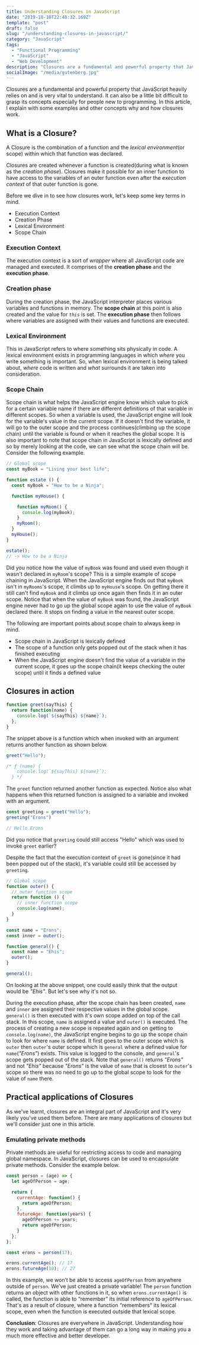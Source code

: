 ```yaml
---
title: Understanding Closures in JavaScript
date: "2019-10-10T22:40:32.169Z"
template: "post"
draft: false
slug: "/understanding-closures-in-javascript/"
category: "JavaScript"
tags:
  - "Functional Programming"
  - "JavaScript"
  - "Web Development"
description: "Closures are a fundamental and powerful property that JavaScript heavily relies on and is very vital to understand. It can also be a little bit difficult to grasp its concepts especially for people new to programming. In this article, I explain with some examples and other concepts why and how closures work. "
socialImage: "/media/gutenberg.jpg"
---
```


<!-- ![42-line-bible.jpg](/media/42-line-bible.jpg) -->


Closures are a fundamental and powerful property that JavaScript heavily relies on and is very vital to understand. It can also be a little bit difficult to grasp its concepts especially for people new to programming. In this article, I explain with some examples and other concepts why and how closures work. 

## What is a Closure?

A Closure is the combination of a function and the *lexical environment*(or scope) within which that function was declared.

Closures are created whenever a function is created(during what is known as the *creation phase*). Closures make it possible for an inner function to have access to the variables of an outer function even after the *execution context* of that outer function is gone. 

Before we dive in to see how closures work, let's keep some key terms in mind.

- Execution Context
- Creation Phase
- Lexical Environment
- Scope Chain


### Execution Context

The execution context is a sort of *wrapper* where all JavaScript code are managed and executed. It comprises of the **creation phase** and the **execution phase**. 


### Creation phase

During the creation phase, the JavaScript interpreter places various variables and functions in memory. The **scope chain** at this point is also created and the value for *`this`* is set. The **execution phase** then follows where variables are assigned with their values and functions are executed.

### Lexical Environment

This in JavaScript refers to where something sits physically in code. A lexical environment exists in programming languages in which *where* you write something is important. So, when lexical environment is being talked about, *where* code is written and *what* surrounds it are taken into consideration.


### Scope Chain

Scope chain is what helps the JavaScript engine know which value to pick for a certain variable name if there are different definitions of that variable in different scopes. So when a variable is used, the JavaScript engine will look for the variable's value in the current scope. If it doesn't find the variable, it will go to the outer scope and the process continues(climbing up the scope chain) until the variable is found or when it reaches the global scope. It is also important to note that scope chain in JavaScript is lexically defined and so by merely looking at the code, we can see what the scope chain will be. Consider the following example.

```js
// Global scope
const myBook = "Living your best life";

function estate () {
  const myBook = "How to be a Ninja";

  function myHouse() {

    function myRoom() {
      console.log(myBook);
    }
    myRoom();
  }
  myHouse();
}

estate();
// -> How to be a Ninja
```
Did you notice how the value of `myBook` was found and used even though it wasn't declared in `myRoom`'s scope? This is a simple example of scope chaining in JavaScript. When the JavaScript engine finds out that `myBook` isn't in `myRooms`'s scope, it climbs up to `myHouse`'s scope. On getting there it still can't find `myBook` and it climbs up once again then finds it in an outer scope. Notice that when the value of `myBook` was found, the JavaScript engine never had to go up the global scope again to use the value of `myBook` declared there. It stops on finding a value in the nearest outer scope. 


The following are important points about scope chain to always keep in mind.

- Scope chain in JavaScript is lexically defined
- The scope of a function only gets popped out of the stack when it has finished executing
- When the JavaScript engine doesn't find the value of a variable in the current scope, it goes up the scope chain(it keeps checking the outer scope) until it finds a defined value



## Closures in action


```js
function greet(sayThis) {
  return function(name) {
    console.log(`${sayThis} ${name}`);
  };
}
```

The snippet above is a function which when invoked with an argument returns another function as shown below. 

```js
greet("Hello");

/* ƒ (name) {
    console.log(`${sayThis} ${name}`);
  } */
```

The `greet` function returned another function as expected. Notice also what happens when this returned function is assigned to a variable and invoked with an argument.


```js
const greeting = greet("Hello");
greeting("Erons")

// Hello Erons
```

Did you notice that `greeting` could still access "Hello" which was used to invoke `greet` earlier? 


Despite the fact that the execution context of `greet` is gone(since it had been popped out of the stack), it's variable could still be accessed by `greeting`. 


```js
// Global scope
function outer() {
  // outer function scope
  return function () {
    // inner function scope
    console.log(name);
  }
}

const name = "Erons";
const inner = outer();

function general() {
  const name = "Ehis";
  outer();
}

general();
```

On looking at the above snippet, one could easily think that the output would be *"Ehis"*. But let's see why it's not so.


During the execution phase, after the scope chain has been created, `name` and `inner` are assigned their respective values in the global scope. `general()` is then executed with it's own scope added on top of the call stack. In this scope, `name` is assigned a value and `outer()` is executed. The process of creating a new scope is repeated again and on getting to `console.log(name)`, the JavaScript engine begins to go up the scope chain to look for where `name` is defined. It first goes to the outer scope which is `outer` then `outer`'s outer scope which is `general` where a defined value for `name`(*"Erons"*) exists. This value is logged to the console, and `general`'s scope gets popped out of the stack. Note that `general()` returns *"Erons"* and not *"Ehis"* because *"Erons"* is the value of `name` that is closest to `outer`'s scope so there was no need to go up to the global scope to look for  the value of `name` there. 



## Practical applications of Closures


As we've learnt, closures are an integral part of JavaScript and it's very likely you've used them before. There are many applications of closures but we'll consider just one in this article.

### Emulating private methods

Private methods are useful for restricting access to code and managing global namespace. In JavaScript, closures can be used to encapsulate private methods. Consider the example below.

```js
const person = (age) => {
  let ageOfPerson = age;

  return {
    currentAge: function() {
      return ageOfPerson;
    },
    futureAge: function(years) {
      ageOfPerson += years;
      return ageOfPerson;
    }
  };
};

const erons = person(17);

erons.currentAge(); // 17
erons.futureAge(10); // 27

```

In this example, we won’t be able to access `ageOfPerson` from anywhere outside of `person`. We’ve just created a private variable! The `person` function returns an object with other functions in it, so when `erons.currentAge()` is called, the function is able to “remember” its initial reference to `ageOfPerson`. That's as a result of closure, where a function “remembers” its lexical scope, even when the function is executed outside that lexical scope.        



**Conclusion**: Closures are everywhere in JavaScript. Understanding how they work and taking advantage of them can go a long way in making you a much more effective and better developer. 
